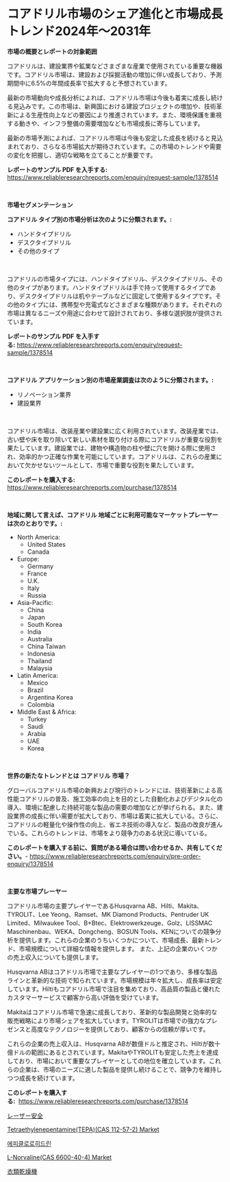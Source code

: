 <p><h1>コアドリル市場のシェア進化と市場成長トレンド2024年〜2031年</h1></p><p><strong>市場の概要とレポートの対象範囲</strong></p>
<p><p>コアドリルは、建設業界や鉱業などさまざまな産業で使用されている重要な機器です。コアドリル市場は、建設および採掘活動の増加に伴い成長しており、予測期間中に6.5%の年間成長率で拡大すると予想されています。</p><p>最新の市場動向や成長分析によれば、コアドリル市場は今後も着実に成長し続ける見込みです。この市場は、新興国における建設プロジェクトの増加や、技術革新による生産性向上などの要因により推進されています。また、環境保護を重視する動きや、インフラ整備の需要増加なども市場成長に寄与しています。</p><p>最新の市場予測によれば、コアドリル市場は今後も安定した成長を続けると見込まれており、さらなる市場拡大が期待されています。この市場のトレンドや需要の変化を把握し、適切な戦略を立てることが重要です。</p></p>
<p><strong>レポートのサンプル PDF を入手する:</strong> <a href="https://www.reliableresearchreports.com/enquiry/request-sample/1378514">https://www.reliableresearchreports.com/enquiry/request-sample/1378514</a></p>
<p>&nbsp;</p>
<p><strong>市場セグメンテーション</strong></p>
<p><strong>コアドリル タイプ別の市場分析は次のように分類されます。:</strong></p>
<p><ul><li>ハンドタイプドリル</li><li>デスクタイプドリル</li><li>その他のタイプ</li></ul></p>
<p>&nbsp;</p>
<p><p>コアドリルの市場タイプには、ハンドタイプドリル、デスクタイプドリル、その他のタイプがあります。ハンドタイプドリルは手で持って使用するタイプであり、デスクタイプドリルは机やテーブルなどに固定して使用するタイプです。その他のタイプには、携帯型や充電式などさまざまな種類があります。それぞれの市場は異なるニーズや用途に合わせて設計されており、多様な選択肢が提供されています。</p></p>
<p><strong>レポートのサンプル PDF を入手する:</strong>&nbsp;<a href="https://www.reliableresearchreports.com/enquiry/request-sample/1378514">https://www.reliableresearchreports.com/enquiry/request-sample/1378514</a></p>
<p>&nbsp;</p>
<p><strong> コアドリル アプリケーション別の市場産業調査は次のように分類されます。:</strong></p>
<p><ul><li>リノベーション業界</li><li>建設業界</li></ul></p>
<p>&nbsp;</p>
<p><p>コアドリル市場は、改装産業や建設業に広く利用されています。改装産業では、古い壁や床を取り除いて新しい素材を取り付ける際にコアドリルが重要な役割を果たしています。建設業では、建物や構造物の柱や壁に穴を開ける際に使用され、効率的かつ正確な作業を可能にしています。コアドリルは、これらの産業において欠かせないツールとして、市場で重要な役割を果たしています。</p></p>
<p><strong>このレポートを購入する:</strong>&nbsp; <a href="https://www.reliableresearchreports.com/purchase/1378514">https://www.reliableresearchreports.com/purchase/1378514</a></p>
<p>&nbsp;</p>
<p><strong>地域に関して言えば、コアドリル 地域ごとに利用可能なマーケットプレーヤーは次のとおりです。:</strong></p>
<p><ul>
    <li>
        North America:
        <ul>
            <li>United States</li>
            <li>Canada</li>
        </ul>
    </li>
    <li>
        Europe:
        <ul>
            <li>Germany</li>
            <li>France</li>
            <li>U.K.</li>
            <li>Italy</li>
            <li>Russia</li>
        </ul>
    </li>
    <li>
        Asia-Pacific:
        <ul>
            <li>China</li>
            <li>Japan</li>
            <li>South Korea</li>
            <li>India</li>
            <li>Australia</li>
            <li>China Taiwan</li>
            <li>Indonesia</li>
            <li>Thailand</li>
            <li>Malaysia</li>
        </ul>
    </li>
    <li>
        Latin America:
        <ul>
            <li>Mexico</li>
            <li>Brazil</li>
            <li>Argentina Korea</li>
            <li>Colombia</li>
        </ul>
    </li>
    <li>
        Middle East & Africa:
        <ul>
            <li>Turkey</li>
            <li>Saudi</li>
            <li>Arabia</li>
            <li>UAE</li>
            <li>Korea</li>
        </ul>
    </li>
    </ul></p>
<p>&nbsp;</p>
<p><strong>世界の新たなトレンドとは コアドリル 市場？</strong></p>
<p><p>グローバルコアドリル市場の新興および現行のトレンドには、技術革新による高性能コアドリルの普及、施工効率の向上を目的とした自動化およびデジタル化の導入、環境に配慮した持続可能な製品の需要の増加などが挙げられる。また、建設業界の成長に伴い需要が拡大しており、市場は着実に拡大している。さらに、コアドリルの軽量化や操作性の向上、省エネ技術の導入など、製品の改良が進んでいる。これらのトレンドは、市場をより競争力のある状況に導いている。</p></p>
<p><strong>このレポートを購入する前に、質問がある場合は問い合わせるか、共有してください。</strong>- <a href="https://www.reliableresearchreports.com/enquiry/pre-order-enquiry/1378514">https://www.reliableresearchreports.com/enquiry/pre-order-enquiry/1378514</a></p>
<p>&nbsp;</p>
<p><strong>主要な市場プレーヤー</strong></p>
<p><p>コアドリル市場の主要プレイヤーであるHusqvarna AB、Hilti、Makita、TYROLIT、Lee Yeong、Ramset、MK Diamond Products、Pentruder UK Limited、Milwaukee Tool、B+Btec、Elektrowerkzeuge、Golz、LISSMAC Maschinenbau、WEKA、Dongcheng、BOSUN Tools、KENについての競争分析を提供します。これらの企業のうちいくつかについて、市場成長、最新トレンド、市場規模について詳細な情報を提供します。 また、上記の企業のいくつかの売上収入についても提供します。</p><p>Husqvarna ABはコアドリル市場で主要なプレイヤーの1つであり、多様な製品ラインと革新的な技術で知られています。市場規模は年々拡大し、成長率は安定しています。Hiltiもコアドリル市場で注目を集めており、高品質の製品と優れたカスタマーサービスで顧客から高い評価を受けています。</p><p>Makitaはコアドリル市場で急速に成長しており、革新的な製品開発と効率的な販売戦略により市場シェアを拡大しています。TYROLITは市場での強力なプレゼンスと高度なテクノロジーを提供しており、顧客からの信頼が厚いです。</p><p>これらの企業の売上収入は、Husqvarna ABが数億ドルと推定され、Hiltiが数十億ドルの範囲にあるとされています。MakitaやTYROLITも安定した売上を達成しており、市場において重要なプレイヤーとしての地位を確立しています。これらの企業は、市場のニーズに適した製品を提供し続けることで、競争力を維持しつつ成長を続けています。</p></p>
<p><strong>このレポートを購入する:</strong>&nbsp;&nbsp;<a href="https://www.reliableresearchreports.com/purchase/1378514">https://www.reliableresearchreports.com/purchase/1378514</a></p>
<p><p><a href="https://medium.com/@eunawiegad2023/%E3%83%AC%E3%83%BC%E3%82%B6%E3%83%BC%E3%82%BB%E3%83%BC%E3%83%95%E3%83%86%E3%82%A3%E5%B8%82%E5%A0%B4-%E5%B8%82%E5%A0%B4%E3%82%B7%E3%82%A7%E3%82%A2-%E5%B8%82%E5%A0%B4%E5%8B%95%E5%90%91-%E3%81%8A%E3%82%88%E3%81%B3%E5%B0%86%E6%9D%A5%E3%81%AE%E6%88%90%E9%95%B7%E3%82%92%E6%8E%A2%E3%82%8B-bc5cd5417bd6">レーザー安全</a></p><p><a href="https://github.com/johnbach50/Market-Research-Report-List-2/blob/main/tetraethylenepentaminetepacas-112-57-2-market.md">Tetraethylenepentamine(TEPA)(CAS 112-57-2) Market</a></p><p><a href="https://github.com/vsap75a286l/Market-Research-Report-List-1/blob/main/2922363289.md">에피클로로히드린</a></p><p><a href="https://github.com/lylyparadise/Market-Research-Report-List-2/blob/main/l-norvalinecas-6600-40-4-market.md">L-Norvaline(CAS 6600-40-4) Market</a></p><p><a href="https://github.com/joaejkdzgyljvo6/Market-Research-Report-List-1/blob/main/5632943597.md">衣類乾燥機</a></p></p>